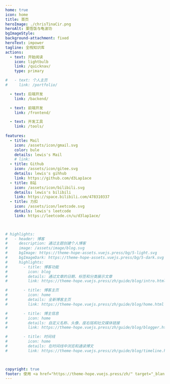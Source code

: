 ```yaml
---
home: true
icon: home
title: 首页
heroImage: ./chrisTinaCir.png
heroAlt: 栗悟饭与龟波功
bgImageStyle:
background-attachment: fixed
heroText: impower
tagline: 全栈知识库
actions:
  - text: 开始阅读
    icon: lightbulb
    link: /quicknav/
    type: primary

#   - text: 个人主页
#     link: /portfolio/

  - text: 后端开发
    link: /backend/

  - text: 前端开发
    link: /frontend/

  - text: 开发工具
    link: /tools/
    
features:
  - title: Mail
    icon: /assets/icon/gmail.svg
    color: bule
    details: lewis's Mail
    # link: 
  - title: Github
    icon: /assets/icon/gitee.svg
    details: lewis's gihhub
    link: https://github.com/d3Lap1ace
  - title: B站
    icon: /assets/icon/bilibili.svg
    details: lewis's bilibili
    link: https://space.bilibili.com/478310337
  - title: 力扣
    icon: /assets/icon/leetcode.svg
    details: lewis's leetcode
    link: https://leetcode.cn/u/d3lap1ace/


 
# highlights:
#   - header: 博客
#     description: 通过主题创建个人博客
#     image: /assets/image/blog.svg
#     bgImage: https://theme-hope-assets.vuejs.press/bg/5-light.svg
#     bgImageDark: https://theme-hope-assets.vuejs.press/bg/5-dark.svg
#     highlights:
#       - title: 博客功能
#         icon: blog
#         details: 通过文章的日期、标签和分类展示文章
#         link: https://theme-hope.vuejs.press/zh/guide/blog/intro.html

#       - title: 博客主页
#         icon: home
#         details: 全新博客主页
#         link: https://theme-hope.vuejs.press/zh/guide/blog/home.html

#       - title: 博主信息
#         icon: home
#         details: 自定义名称、头像、座右铭和社交媒体链接
#         link: https://theme-hope.vuejs.press/zh/guide/blog/blogger.html

#       - title: 时间线
#         icon: home
#         details: 在时间线中浏览和通读博文
#         link: https://theme-hope.vuejs.press/zh/guide/blog/timeline.html

  

copyright: true
footer: 使用 <a href="https://theme-hope.vuejs.press/zh/" target="_blank">VuePress Theme Hope</a> 主题 | MIT 协议, 版权所有 © 2019-至今 Mr.lewis
---
```

